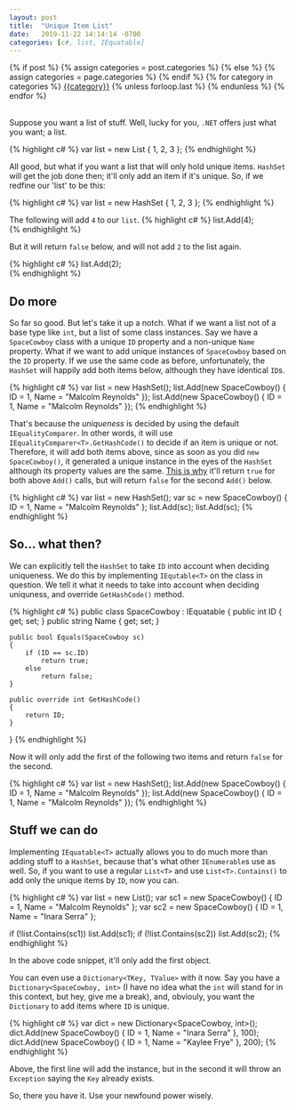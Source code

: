 ```yaml
---
layout: post
title:  "Unique Item List"
date:   2019-11-22 14:14:14 -0700
categories: [c#, list, IEquatable]
---
```

<div class="post-categories">
  {% if post %}
    {% assign categories = post.categories %}
  {% else %}
    {% assign categories = page.categories %}
  {% endif %}
  {% for category in categories %}
  <a href="{{site.baseurl}}/categories/#{{category|slugize}}">{{category}}</a>
  {% unless forloop.last %}&nbsp;{% endunless %}
  {% endfor %}
</div>
<br>

Suppose you want a list of stuff. Well, lucky for you, `.NET` offers just what you want; a list.

{% highlight c# %}
var list = new List<int> { 1, 2, 3 };
{% endhighlight %}

All good, but what if you want a list that will only hold unique items. `HashSet` will get the job done then; it'll only add an item if it's unique. So, if we redfine our 'list' to be this:

{% highlight c# %}
var list = new HashSet<int> { 1, 2, 3 };
{% endhighlight %}

The following will add `4` to our `list`.
{% highlight c# %}
list.Add(4);	
{% endhighlight %}

But it will return `false` below, and will not add `2` to the list again.

{% highlight c# %}
list.Add(2);	
{% endhighlight %}

Do more
--
So far so good. But let's take it up a notch. What if we want a list not of a base type like `int`, but a list of some class instances. Say we have a `SpaceCowboy` class with a unique `ID` property and a non-unique `Name` property. What if we want to add unique instances of `SpaceCowboy` based on the `ID` property. If we use the same code as before, unfortunately, the `HashSet` will happily add both items below, although they have identical `ID`s.

{% highlight c# %}
var list = new HashSet<SpaceCowboy>();
list.Add(new SpaceCowboy() { ID = 1, Name = "Malcolm Reynolds" });
list.Add(new SpaceCowboy() { ID = 1, Name = "Malcolm Reynolds" });
{% endhighlight %}

That's because the _uniqueness_ is decided by using the default `IEqualityComparer`. In other words, it will use `IEqualityComparer<T>.GetHashCode()` to decide if an item is unique or not. Therefore, it will add both items above, since as soon as you did `new SpaceCowboy()`, it generated a unique instance in the eyes of the `HashSet` although its property values are the same. <a href="https://stackoverflow.com/a/8952026/302248" target="_blank">This is why</a> it'll return `true` for both above `Add()` calls, but will return `false` for the second `Add()` below.

{% highlight c# %}
var list = new HashSet<Customer>();
var sc = new SpaceCowboy() { ID = 1, Name = "Malcolm Reynolds" };
list.Add(sc);
list.Add(sc);
{% endhighlight %}

So... what then?
--
We can explicitly tell the `HashSet` to take `ID` into account when deciding uniqueness. We do this by implementing `IEqutable<T>` on the class in question. We tell it what it needs to take into account when deciding uniquness, and override `GetHashCode()` method.

{% highlight c# %}
public class SpaceCowboy : IEquatable<SpaceCowboy>
{
    public int ID { get; set; }
    public string Name { get; set; }

    public bool Equals(SpaceCowboy sc)
    {
        if (ID == sc.ID)
            return true;
        else
            return false;
    }

    public override int GetHashCode()
    {
        return ID;
    }
}
{% endhighlight %}

Now it will only add the first of the following two items and return `false` for the second.

{% highlight c# %}
var list = new HashSet<SpaceCowboy>();
list.Add(new SpaceCowboy() { ID = 1, Name = "Malcolm Reynolds" });
list.Add(new SpaceCowboy() { ID = 1, Name = "Malcolm Reynolds" });
{% endhighlight %}

Stuff we can do
--
Implementing `IEquatable<T>` actually allows you to do much more than adding stuff to a `HashSet`, because that's what other `IEnumerable`s use as well. So, if you want to use a regular `List<T>` and use `List<T>.Contains()` to add only the unique items by `ID`, now you can.

{% highlight c# %}
var list = new List<SpaceCowboy>();
var sc1 = new SpaceCowboy() { ID = 1, Name = "Malcolm Reynolds" };
var sc2 = new SpaceCowboy() { ID = 1, Name = "Inara Serra" };

if (!list.Contains(sc1))
    list.Add(sc1);
if (!list.Contains(sc2))
    list.Add(sc2);
{% endhighlight %}

In the above code snippet, it'll only add the first object.

You can even use a `Dictionary<TKey, TValue>` with it now. Say you have a `Dictionary<SpaceCowboy, int>` (I have no idea what the `int` will stand for in this context, but hey, give me a break), and, obviouly, you want the `Dictionary` to add items where `ID` is unique.

{% highlight c# %}
var dict = new Dictionary<SpaceCowboy, int>();
dict.Add(new SpaceCowboy() { ID = 1, Name = "Inara Serra" }, 100);
dict.Add(new SpaceCowboy() { ID = 1, Name = "Kaylee Frye" }, 200);
{% endhighlight %}

Above, the first line will add the instance, but in the second it will throw an `Exception` saying the `Key` already exists.

So, there you have it. Use your newfound power wisely.
